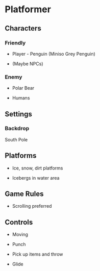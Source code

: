 # Platformer

## Characters

### Friendly
* Player - Penguin (Miniso Grey Penguin)

* (Maybe NPCs)

### Enemy

* Polar Bear

* Humans

## Settings

### Backdrop

South Pole

## Platforms

* Ice, snow, dirt platforms

* Icebergs in water area

## Game Rules

* Scrolling preferred

## Controls

* Moving

* Punch

* Pick up items and throw

* Glide